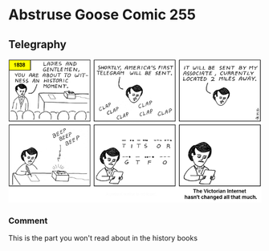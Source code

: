# Abstruse Goose Comic 255
## Telegraphy

![image](what_hath_god_wrought.png)
### Comment
This is the part you won't read about in the history books
